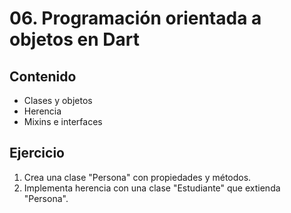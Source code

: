 # 06. Programación orientada a objetos en Dart

## Contenido
- Clases y objetos
- Herencia
- Mixins e interfaces

## Ejercicio
1. Crea una clase "Persona" con propiedades y métodos.
2. Implementa herencia con una clase "Estudiante" que extienda "Persona".
